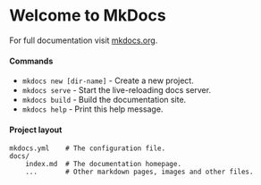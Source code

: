 # Welcome to MkDocs

For full documentation visit [mkdocs.org](http://mkdocs.org).

#### Commands

* `mkdocs new [dir-name]` - Create a new project.
* `mkdocs serve` - Start the live-reloading docs server.
* `mkdocs build` - Build the documentation site.
* `mkdocs help` - Print this help message.

#### Project layout

    mkdocs.yml    # The configuration file.
    docs/
        index.md  # The documentation homepage.
        ...       # Other markdown pages, images and other files.
